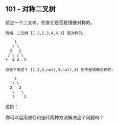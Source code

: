 ## 101 - 对称二叉树
给定一个二叉树，检查它是否是镜像对称的。
```
例如，二叉树 [1,2,2,3,4,4,3] 是对称的。

    1
   / \
  2   2
 / \ / \
3  4 4  3
 
但是下面这个 [1,2,2,null,3,null,3] 则不是镜像对称的:

    1
   / \
  2   2
   \   \
   3    3
``` 

进阶：

你可以运用递归和迭代两种方法解决这个问题吗？